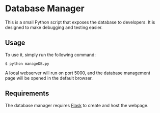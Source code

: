 # Database Manager

This is a small Python script that exposes the database to developers. It is designed to make debugging and testing easier.

## Usage

To use it, simply run the following command:

```console
$ python manageDB.py
```

A local webserver will run on port 5000, and the database management page will be opened in the default browser.

## Requirements

The database manager requires [Flask](https://palletsprojects.com/p/flask/) to create and host the webpage.
